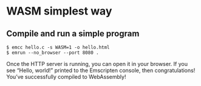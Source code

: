 # WASM simplest way

## Compile and run a simple program
```
$ emcc hello.c -s WASM=1 -o hello.html
$ emrun --no_browser --port 8080 .
```
Once the HTTP server is running, you can open it in your browser. If you see “Hello, world!” printed to the Emscripten console, then congratulations! You’ve successfully compiled to WebAssembly!
